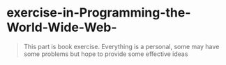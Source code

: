 # exercise-in-Programming-the-World-Wide-Web-

> This part is book exercise. Everything is a personal, some may have some problems but hope to provide some effective ideas
